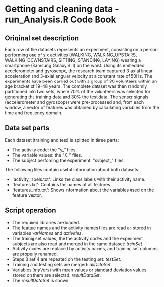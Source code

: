 # Getting and cleaning data - run_Analysis.R Code Book

## Original set description

Each row of the datasets represents an experiment, consisting on a person performing one of six activities (WALKING, WALKING_UPSTAIRS, WALKING_DOWNSTAIRS, SITTING, STANDING, LAYING) wearing a smartphone (Samsung Galaxy S II) on the waist. Using its embedded accelerometer and gyroscope, the research team captured 3-axial linear acceleration and 3-axial angular velocity at a constant rate of 50Hz. 
The experiments have been carried out with a group of 30 volunteers within an age bracket of 19-48 years. The complete dataset was then randomly partitioned into two sets, where 70% of the volunteers was selected for generating the training data and 30% the test data.
The sensor signals (accelerometer and gyroscope) were pre-processed and, from each window, a vector of features was obtained by calculating variables from the time and frequency domain.

## Data set parts

Each dataset (training and test) is splitted in three parts:
* The activity code: the "y_" files.
* The variable values: the "X_" files.
* The subject perfoming the experiment: "subject_" files.

The following files contain useful information about both datasets:
* 'activity_labels.txt': Links the class labels with their activity name.
* 'features.txt': Contains the names of all features.
* 'features_info.txt': Shows information about the variables used on the feature vector.

## Script operation
* The required libraries are loaded.
* The feature names and the activity names files are read an stored in variables _varNames_ and _activities_.
* The trainig set values, the the activity codes and the experiment subjects are also read and merged in the same dataset: _trainSet_.
* Activity codes are replaced by activity names, and training set columns are properly renamed.
* Steps 3 anf 4 are repeated on the testing set: _testSet_.
* Training and testing sets are merged: _allDataSet_.
* Variables (_myVars_) with mean values or standard deviation values stored on them are selected: _resultDataSet_.
* The _resultDataSet_ is shown.
